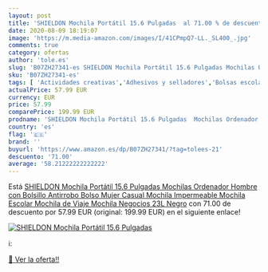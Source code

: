 ```yaml
---
layout: post
title: 'SHIELDON Mochila Portátil 15.6 Pulgadas  al 71.00 % de descuento'
date: 2020-08-09 18:19:07
image: 'https://m.media-amazon.com/images/I/41CPmpQ7-LL._SL400_.jpg'
comments: true
category: ofertas
author: 'tole.es'
slug: 'B07ZH27341-es SHIELDON Mochila Portátil 15.6 Pulgadas Mochilas Ordenador...'
sku: 'B07ZH27341-es'
tags: [ 'Actividades creativas','Adhesivos y selladores','Bolsas escolares','Bolígrafos de bola','Bolígrafos y recambios','Bolígrafos, lápices y útiles de escritura','Bricolaje y herramientas','Cuchillos de cocina','Equipaje','Ferretería','Hogar y cocina','Juegos de cuchillos de cocina','Juguetes','Juguetes y juegos','Lápices de colores para niños','Material de escritura y dibujo para niños','Mochilas, estuches y sets escolares','Oficina y papelería','Pegamentos instantáneos','Utensilios de cocina','escolar','mochila', ]
actualPrice: 57.99 EUR
currency: EUR
price: 57.99
comparePrice: 199.99 EUR
prodname: 'SHIELDON Mochila Portátil 15.6 Pulgadas  Mochilas Ordenador Hombre con Bolsillo Antirrobo  Bolso Mujer Casual Mochila Impermeable  Mochila Escolar Mochila de Viaje Mochila Negocios  23L  Negro'
country: 'es'
flag: '🇪🇸'
brand: ''
buyurl: 'https://www.amazon.es/dp/B07ZH27341/?tag=tolees-21'
descuento: '71.00'
average: '58.21222222222222'
---
```


Está [SHIELDON Mochila Portátil 15.6 Pulgadas  Mochilas Ordenador Hombre con Bolsillo Antirrobo  Bolso Mujer Casual Mochila Impermeable  Mochila Escolar Mochila de Viaje Mochila Negocios  23L  Negro](https://www.amazon.es/dp/B07ZH27341/?tag=tolees-21) con 71.00 de descuento por 57.99 EUR (original: 199.99 EUR) en el siguiente enlace!

[![SHIELDON Mochila Portátil 15.6 Pulgadas ](https://m.media-amazon.com/images/I/41CPmpQ7-LL._SL400_.jpg)](https://www.amazon.es/dp/B07ZH27341/?tag=tolees-21)

ℹ️:


[🛒 Ver la oferta!!](https://www.amazon.es/dp/B07ZH27341/?tag=tolees-21)
